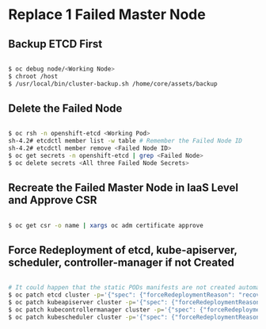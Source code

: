 # Replace 1 Failed Master Node

## Backup ETCD First

~~~bash

$ oc debug node/<Working Node>
$ chroot /host
$ /usr/local/bin/cluster-backup.sh /home/core/assets/backup

~~~

## Delete the Failed Node

~~~bash

$ oc rsh -n openshift-etcd <Working Pod>
sh-4.2# etcdctl member list -w table # Remember the Failed Node ID
sh-4.2# etcdctl member remove <Failed Node ID>
$ oc get secrets -n openshift-etcd | grep <Failed Node>
$ oc delete secrets <All three Failed Node Secrets>

~~~

## Recreate the Failed Master Node in IaaS Level and Approve CSR

~~~bash

$ oc get csr -o name | xargs oc adm certificate approve

~~~

## Force Redeployment of etcd, kube-apiserver, scheduler, controller-manager if not Created

~~~bash

# It could happen that the static PODs manifests are not created automatically
$ oc patch etcd cluster -p='{"spec": {"forceRedeploymentReason": "recovery-'"$( date --rfc-3339=ns )"'"}}' --type=merge
$ oc patch kubeapiserver cluster -p='{"spec": {"forceRedeploymentReason": "recovery-'"$( date --rfc-3339=ns )"'"}}' --type=merge
$ oc patch kubecontrollermanager cluster -p='{"spec": {"forceRedeploymentReason": "recovery-'"$( date --rfc-3339=ns )"'"}}' --type=merge
$ oc patch kubescheduler cluster -p='{"spec": {"forceRedeploymentReason": "recovery-'"$( date --rfc-3339=ns )"'"}}' --type=merge

~~~
